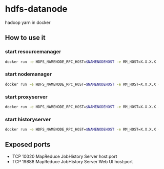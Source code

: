 # hdfs-datanode

hadoop yarn in docker

## How to use it

### start resourcemanager

```bash
docker run -e HDFS_NAMENODE_RPC_HOST=$NAMENODEHOST -e RM_HOST=X.X.X.X -e JH_HOST=X.X.X.X -e ROLE=resourcemanager -v /data/tmp/hadoop:/tmp/hadoop -p8030-8033:8030-8033 -p8040:8040 -p8042:8042 -p8088:8088 -p8090:8090 -p10020:10020 -p19888:19888 --name resourcemanager -d 2breakfast/hadoop:2.7.3-yarn
```

### start nodemanager

```bash
docker run -e HDFS_NAMENODE_RPC_HOST=$NAMENODEHOST -e RM_HOST=X.X.X.X -e JH_HOST=X.X.X.X -e ROLE=nodemanager -v /data/tmp/hadoop:/tmp/hadoop -p8030-8033:8030-8033 -p8040:8040 -p8042:8042 -p8088:8088 -p8090:8090 -p10020:10020 -p19888:19888 --name nodemanager -d 2breakfast/hadoop:2.7.3-yarn
```

### start proxyserver

```bash
docker run -e HDFS_NAMENODE_RPC_HOST=$NAMENODEHOST -e RM_HOST=X.X.X.X -e JH_HOST=X.X.X.X -e ROLE=proxyserver -v /data/tmp/hadoop:/tmp/hadoop -p8030-8033:8030-8033 -p8040:8040 -p8042:8042 -p8088:8088 -p8090:8090 -p10020:10020 -p19888:19888 --name proxyserver -d 2breakfast/hadoop:2.7.3-yarn
```

### start historyserver

```bash
docker run -e HDFS_NAMENODE_RPC_HOST=$NAMENODEHOST -e RM_HOST=X.X.X.X -e JH_HOST=X.X.X.X -e ROLE=historyserver -v /data/tmp/hadoop:/tmp/hadoop -p8030-8033:8030-8033 -p8040:8040 -p8042:8042 -p8088:8088 -p8090:8090 -p10020:10020 -p19888:19888 --name proxyserver -d 2breakfast/hadoop:2.7.3-yarn
```

## Exposed ports

* TCP 10020 MapReduce JobHistory Server host:port
* TCP 19888 MapReduce JobHistory Server Web UI host:port
